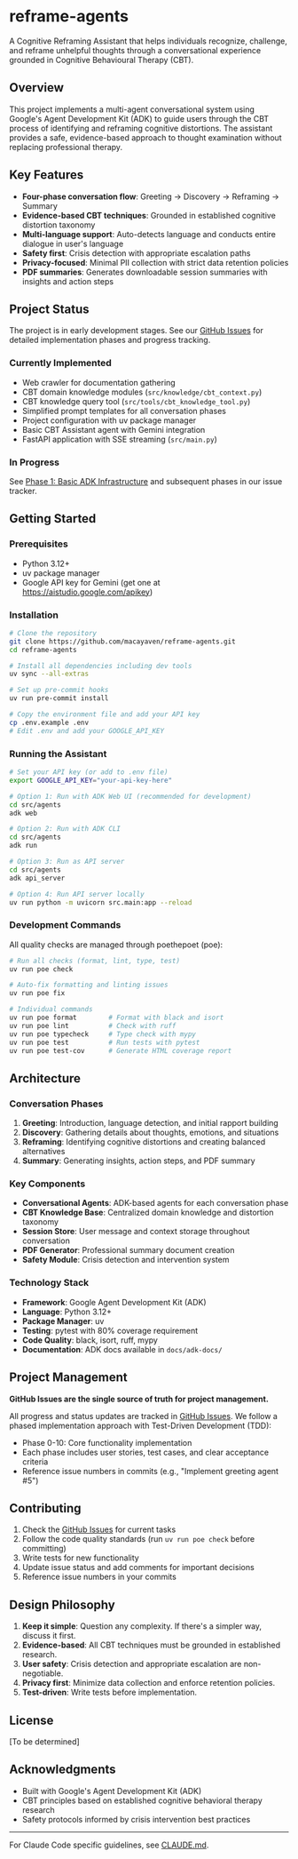 # reframe-agents

A Cognitive Reframing Assistant that helps individuals recognize, challenge, and reframe unhelpful thoughts through a conversational experience grounded in Cognitive Behavioural Therapy (CBT).

## Overview

This project implements a multi-agent conversational system using Google's Agent Development Kit (ADK) to guide users through the CBT process of identifying and reframing cognitive distortions. The assistant provides a safe, evidence-based approach to thought examination without replacing professional therapy.

## Key Features

- **Four-phase conversation flow**: Greeting  →  Discovery  →  Reframing  →  Summary
- **Evidence-based CBT techniques**: Grounded in established cognitive distortion taxonomy
- **Multi-language support**: Auto-detects language and conducts entire dialogue in user's language
- **Safety first**: Crisis detection with appropriate escalation paths
- **Privacy-focused**: Minimal PII collection with strict data retention policies
- **PDF summaries**: Generates downloadable session summaries with insights and action steps

## Project Status

The project is in early development stages. See our [GitHub Issues](https://github.com/macayaven/reframe-agents/issues) for detailed implementation phases and progress tracking.

### Currently Implemented
- Web crawler for documentation gathering
- CBT domain knowledge modules (`src/knowledge/cbt_context.py`)
- CBT knowledge query tool (`src/tools/cbt_knowledge_tool.py`)
- Simplified prompt templates for all conversation phases
- Project configuration with uv package manager
- Basic CBT Assistant agent with Gemini integration
- FastAPI application with SSE streaming (`src/main.py`)

### In Progress
See [Phase 1: Basic ADK Infrastructure](https://github.com/macayaven/reframe-agents/issues/2) and subsequent phases in our issue tracker.

## Getting Started

### Prerequisites
- Python 3.12+
- uv package manager
- Google API key for Gemini (get one at https://aistudio.google.com/apikey)

### Installation

```bash
# Clone the repository
git clone https://github.com/macayaven/reframe-agents.git
cd reframe-agents

# Install all dependencies including dev tools
uv sync --all-extras

# Set up pre-commit hooks
uv run pre-commit install

# Copy the environment file and add your API key
cp .env.example .env
# Edit .env and add your GOOGLE_API_KEY
```

### Running the Assistant

```bash
# Set your API key (or add to .env file)
export GOOGLE_API_KEY="your-api-key-here"

# Option 1: Run with ADK Web UI (recommended for development)
cd src/agents
adk web

# Option 2: Run with ADK CLI
cd src/agents
adk run

# Option 3: Run as API server
cd src/agents
adk api_server

# Option 4: Run API server locally
uv run python -m uvicorn src.main:app --reload
```

### Development Commands

All quality checks are managed through poethepoet (poe):

```bash
# Run all checks (format, lint, type, test)
uv run poe check

# Auto-fix formatting and linting issues
uv run poe fix

# Individual commands
uv run poe format        # Format with black and isort
uv run poe lint          # Check with ruff
uv run poe typecheck     # Type check with mypy
uv run poe test          # Run tests with pytest
uv run poe test-cov      # Generate HTML coverage report
```

## Architecture

### Conversation Phases

1. **Greeting**: Introduction, language detection, and initial rapport building
2. **Discovery**: Gathering details about thoughts, emotions, and situations
3. **Reframing**: Identifying cognitive distortions and creating balanced alternatives
4. **Summary**: Generating insights, action steps, and PDF summary

### Key Components

- **Conversational Agents**: ADK-based agents for each conversation phase
- **CBT Knowledge Base**: Centralized domain knowledge and distortion taxonomy
- **Session Store**: User message and context storage throughout conversation
- **PDF Generator**: Professional summary document creation
- **Safety Module**: Crisis detection and intervention system

### Technology Stack

- **Framework**: Google Agent Development Kit (ADK)
- **Language**: Python 3.12+
- **Package Manager**: uv
- **Testing**: pytest with 80% coverage requirement
- **Code Quality**: black, isort, ruff, mypy
- **Documentation**: ADK docs available in `docs/adk-docs/`

## Project Management

**GitHub Issues are the single source of truth for project management.**

All progress and status updates are tracked in [GitHub Issues](https://github.com/macayaven/reframe-agents/issues). We follow a phased implementation approach with Test-Driven Development (TDD):

- Phase 0-10: Core functionality implementation
- Each phase includes user stories, test cases, and clear acceptance criteria
- Reference issue numbers in commits (e.g., "Implement greeting agent #5")

## Contributing

1. Check the [GitHub Issues](https://github.com/macayaven/reframe-agents/issues) for current tasks
2. Follow the code quality standards (run `uv run poe check` before committing)
3. Write tests for new functionality
4. Update issue status and add comments for important decisions
5. Reference issue numbers in your commits

## Design Philosophy

1. **Keep it simple**: Question any complexity. If there's a simpler way, discuss it first.
2. **Evidence-based**: All CBT techniques must be grounded in established research.
3. **User safety**: Crisis detection and appropriate escalation are non-negotiable.
4. **Privacy first**: Minimize data collection and enforce retention policies.
5. **Test-driven**: Write tests before implementation.

## License

[To be determined]

## Acknowledgments

- Built with Google's Agent Development Kit (ADK)
- CBT principles based on established cognitive behavioral therapy research
- Safety protocols informed by crisis intervention best practices

---

For Claude Code specific guidelines, see [CLAUDE.md](CLAUDE.md).
